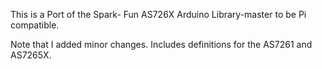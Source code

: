 This is a Port of the Spark- Fun AS726X Arduino Library-master to be Pi compatible. 

Note that I added minor changes. 
Includes definitions for the AS7261 and AS7265X.
